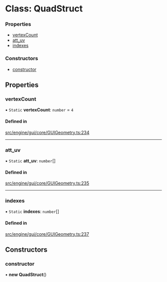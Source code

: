 # Class: QuadStruct


### Properties

- [vertexCount](QuadStruct.md#vertexcount)
- [att\_uv](QuadStruct.md#att_uv)
- [indexes](QuadStruct.md#indexes)

### Constructors

- [constructor](QuadStruct.md#constructor)

## Properties

### vertexCount

▪ `Static` **vertexCount**: `number` = `4`

#### Defined in

[src/engine/gui/core/GUIGeometry.ts:234](https://github.com/Orillusion/orillusion/blob/main/src/engine/gui/core/GUIGeometry.ts#L234)

___

### att\_uv

▪ `Static` **att\_uv**: `number`[]

#### Defined in

[src/engine/gui/core/GUIGeometry.ts:235](https://github.com/Orillusion/orillusion/blob/main/src/engine/gui/core/GUIGeometry.ts#L235)

___

### indexes

▪ `Static` **indexes**: `number`[]

#### Defined in

[src/engine/gui/core/GUIGeometry.ts:237](https://github.com/Orillusion/orillusion/blob/main/src/engine/gui/core/GUIGeometry.ts#L237)

## Constructors

### constructor

• **new QuadStruct**()
